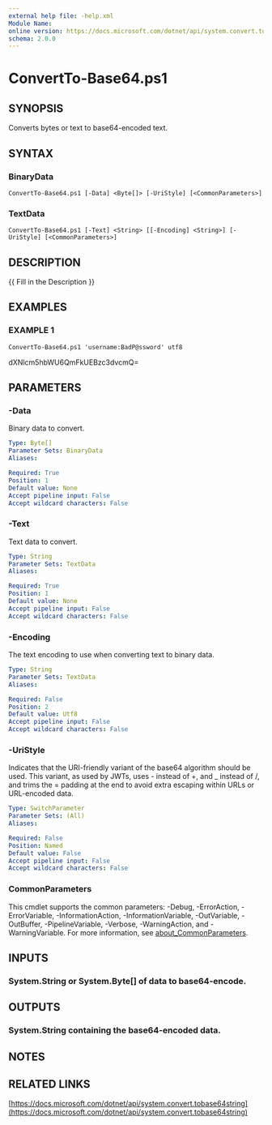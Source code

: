 ```yaml
---
external help file: -help.xml
Module Name:
online version: https://docs.microsoft.com/dotnet/api/system.convert.tobase64string
schema: 2.0.0
---
```


# ConvertTo-Base64.ps1

## SYNOPSIS
Converts bytes or text to base64-encoded text.

## SYNTAX

### BinaryData
```
ConvertTo-Base64.ps1 [-Data] <Byte[]> [-UriStyle] [<CommonParameters>]
```

### TextData
```
ConvertTo-Base64.ps1 [-Text] <String> [[-Encoding] <String>] [-UriStyle] [<CommonParameters>]
```

## DESCRIPTION
{{ Fill in the Description }}

## EXAMPLES

### EXAMPLE 1
```
ConvertTo-Base64.ps1 'username:BadP@ssword' utf8
```

dXNlcm5hbWU6QmFkUEBzc3dvcmQ=

## PARAMETERS

### -Data
Binary data to convert.

```yaml
Type: Byte[]
Parameter Sets: BinaryData
Aliases:

Required: True
Position: 1
Default value: None
Accept pipeline input: False
Accept wildcard characters: False
```

### -Text
Text data to convert.

```yaml
Type: String
Parameter Sets: TextData
Aliases:

Required: True
Position: 1
Default value: None
Accept pipeline input: False
Accept wildcard characters: False
```

### -Encoding
The text encoding to use when converting text to binary data.

```yaml
Type: String
Parameter Sets: TextData
Aliases:

Required: False
Position: 2
Default value: Utf8
Accept pipeline input: False
Accept wildcard characters: False
```

### -UriStyle
Indicates that the URI-friendly variant of the base64 algorithm should be used.
This variant, as used by JWTs, uses - instead of +, and _ instead of /, and trims the = padding at the end
to avoid extra escaping within URLs or URL-encoded data.

```yaml
Type: SwitchParameter
Parameter Sets: (All)
Aliases:

Required: False
Position: Named
Default value: False
Accept pipeline input: False
Accept wildcard characters: False
```

### CommonParameters
This cmdlet supports the common parameters: -Debug, -ErrorAction, -ErrorVariable, -InformationAction, -InformationVariable, -OutVariable, -OutBuffer, -PipelineVariable, -Verbose, -WarningAction, and -WarningVariable. For more information, see [about_CommonParameters](http://go.microsoft.com/fwlink/?LinkID=113216).

## INPUTS

### System.String or System.Byte[] of data to base64-encode.
## OUTPUTS

### System.String containing the base64-encoded data.
## NOTES

## RELATED LINKS

[https://docs.microsoft.com/dotnet/api/system.convert.tobase64string](https://docs.microsoft.com/dotnet/api/system.convert.tobase64string)


